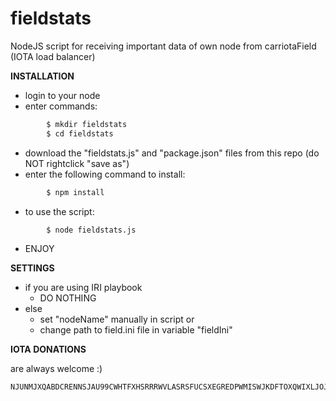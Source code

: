 # fieldstats
NodeJS script for receiving important data of own node from carriotaField (IOTA load balancer)

**INSTALLATION**

- login to your node
- enter commands:
```sh
        $ mkdir fieldstats
        $ cd fieldstats
```
- download the "fieldstats.js" and "package.json" files from this repo (do NOT rightclick "save as")
- enter the following command to install:
```sh
        $ npm install
```
- to use the script:
```sh
        $ node fieldstats.js
```
- ENJOY

**SETTINGS**

- if you are using IRI playbook
    - DO NOTHING
- else
    - set "nodeName" manually in script
        or
    - change path to field.ini file in variable "fieldIni"

**IOTA DONATIONS**

are always welcome :)

```
NJUNMJXQABDCRENNSJAU99CWHTFXHSRRRWVLASRSFUCSXEGREDPWMISWJKDFTOXQWIXLJOJBVBSNIQXFCLKUXBTSVD
```
